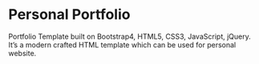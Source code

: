 # Personal Portfolio 
Portfolio Template built on Bootstrap4, HTML5, CSS3, JavaScript, jQuery. It’s a modern crafted HTML template which can be used for personal website.

